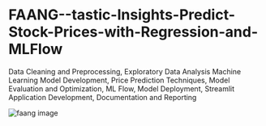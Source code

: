 # FAANG--tastic-Insights-Predict-Stock-Prices-with-Regression-and-MLFlow
Data Cleaning and Preprocessing, Exploratory Data Analysis Machine Learning Model Development, Price Prediction Techniques, Model Evaluation and Optimization, ML Flow, Model Deployment, Streamlit Application Development,  Documentation and Reporting



![faang image](https://github.com/user-attachments/assets/f1cdef08-5e94-48b2-9307-f660dfb20802)
